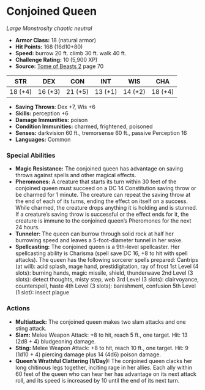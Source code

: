 # Conjoined Queen

*Large* *Monstrosity* *chaotic neutral*

- **Armor Class:** 18 (natural armor)
- **Hit Points:** 168 (16d10+80)
- **Speed:** burrow 20 ft. climb 30 ft. walk 40 ft.
- **Challenge Rating:** 10 (5,900 XP)
- **Source:** [Tome of Beasts 2](https://koboldpress.com/kpstore/product/tome-of-beasts-2-for-5th-edition) page 70

| STR | DEX | CON | INT | WIS | CHA |
| --- | --- | --- | --- | --- | --- |
| 18 (+4) | 16 (+3) | 21 (+5) | 13 (+1) | 14 (+2) | 18 (+4) |

- **Saving Throws**: Dex +7, Wis +6
- **Skills:** perception +6
- **Damage Immunities:** poison
- **Condition Immunities:** charmed, frightened, poisoned
- **Senses:** darkvision 60 ft., tremorsense 60 ft., passive Perception 16
- **Languages:** Common
### Special Abilities
- **Magic Resistance:** The conjoined queen has advantage on saving throws against spells and other magical effects.
- **Pheromones:** A creature that starts its turn within 30 feet of the conjoined queen must succeed on a DC 14 Constitution saving throw or be charmed for 1 minute. The creature can repeat the saving throw at the end of each of its turns, ending the effect on itself on a success. While charmed, the creature drops anything it is holding and is stunned. If a creature’s saving throw is successful or the effect ends for it, the creature is immune to the conjoined queen’s Pheromones for the next 24 hours.
- **Tunneler:** The queen can burrow through solid rock at half her burrowing speed and leaves a 5-foot-diameter tunnel in her wake.
- **Spellcasting:** The conjoined queen is a 9th-level spellcaster. Her spellcasting ability is Charisma (spell save DC 16, +8 to hit with spell attacks). The queen has the following sorcerer spells prepared:
Cantrips (at will): acid splash, mage hand, prestidigitation, ray of frost
1st Level (4 slots): burning hands, magic missile, shield, thunderwave
2nd Level (3 slots): detect thoughts, misty step, web
3rd Level (3 slots): clairvoyance, counterspell, haste
4th Level (3 slots): banishment, confusion
5th Level (1 slot): insect plague
### Actions
- **Multiattack:** The conjoined queen makes two slam attacks and one sting attack.
- **Slam:** Melee Weapon Attack: +8 to hit, reach 5 ft., one target. Hit: 13 (2d8 + 4) bludgeoning damage.
- **Sting:** Melee Weapon Attack: +8 to hit, reach 10 ft., one target. Hit: 9 (1d10 + 4) piercing damage plus 14 (4d6) poison damage.
- **Queen’s Wrathful Clattering (1/Day):** The conjoined queen clacks her long chitinous legs together, inciting rage in her allies. Each ally within 60 feet of the queen who can hear her has advantage on its next attack roll, and its speed is increased by 10 until the end of its next turn.



